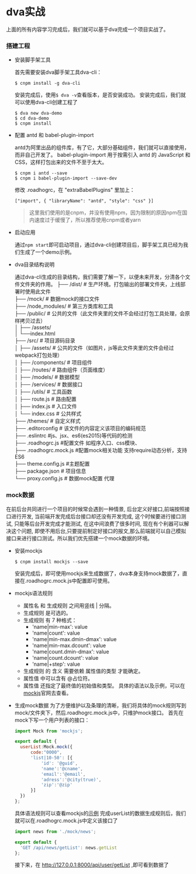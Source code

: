 # dva实战
上面的所有内容学习完成后，我们就可以基于dva完成一个项目实战了。
### 搭建工程
- 安装脚手架工具

  首先需要安装dva脚手架工具dva-cli：

  `$ cnpm install -g dva-cli`

  安装完成后，使用`$ dva -v`查看版本，是否安装成功。
  安装完成后，我们就可以使用dva-cli创建工程了

  ```shell
  $ dva new dva-demo
  $ cd dva-demo
  $ cnpm install
  ```

- 配置 antd 和 babel-plugin-import

  antd为阿里出品的组件库，有了它，大部分基础组件，我们就可以直接使用，而非自己开发了。
  babel-plugin-import 用于按需引入 antd 的 JavaScript 和 CSS，这样打包出来的文件不至于太大。

  ```shell
  $ cnpm i antd --save
  $ cnpm i babel-plugin-import --save-dev
  ```

  修改 .roadhogrc，在 "extraBabelPlugins" 里加上：

  `["import", { "libraryName": "antd", "style": "css" }]`

  >这里我们使用的是cnpm，并没有使用npm，因为限制的原因npm在国内速度过于缓慢了，所以推荐使用cnpm或者yarn

- 启动应用

  通过`npm start`即可启动项目，通过dva-cli创建项目后，脚手架工具已经为我们生成了一个demo示例。

- dva目录结构说明

  通过dva-cli生成的目录结构，我们需要了解一下，以便未来开发，分清各个文件文件夹的作用。
  ├── /dist/	# 生产环境。打包输出的部署文件夹，上线部署时使用此文件   
  ├── /mock/           # 数据mock的接口文件   
  ├── /node_modules/	# 第三方类库和工具   
  ├── /public/           # 公共的文件（此文件夹里的文件不会经过打包工具处理，会原样拷贝过去）   
  │ ├── /assets/			
  │ └──index.html			
  ├── /src/            # 项目源码目录   
  │ ├── /assets/	   # 公共的文件（如图片，js等此文件夹里的文件会经过webpack打包处理）   
  │ ├── /components/   # 项目组件   
  │ ├── /routes/       # 路由组件（页面维度）   
  │ ├── /models/      # 数据模型   
  │ ├── /services/     # 数据接口   
  │ ├── /utils/        # 工具函数   
  │ ├── route.js       # 路由配置   
  │ ├── index.js       # 入口文件   
  │ └── index.css     # 公共样式       
  ├── /themes/ 		   # 自定义样式   
  ├── .editorconfig      # 该文件的内容定义该项目的编码规范   
  ├── .eslintrc		    #js、jsx、es6(es2015)等代码的检测   
  ├── .roadhogrc.js		#配置文件 如程序入口、css模块、   
  ├── .roadhogrc.mock.js  #配置mock相关功能 支持require动态分析，支持ES6   
  ├── theme.config.js     #主题配置   
  ├── package.json     # 项目信息   
  └── proxy.config.js  # 数据mock配置 代理   

### mock数据
在前后台共同进行一个项目的时候常会遇到一种情景, 后台定义好接口,前端按照接口进行开发, 当前端开发完成后台接口却还没有开发完成, 这个时候要进行接口测试, 只能等后台开发完成才能测试, 在这中间浪费了很多时间,  现在有个利器可以解决这个问题, 即使不用后台,只要提前制定好接口的报文,那么前端就可以自己模拟接口来进行接口测试。所以我们优先搭建一个mock数据的环境。

- 安装mockjs

  `$ cnpm install mockjs --save`

  安装完成后，即可使用mockjs来生成数据了，dva本身支持mock数据了，直接在.roadhogrc.mock.js中配置即可使用。

- mockjs语法规则
  - 属性名 和 生成规则 之间用竖线 | 分隔。
  - 生成规则 是可选的。
  - 生成规则 有 7 种格式：
    - 'name|min-max': value
    - 'name|count': value
    - 'name|min-max.dmin-dmax': value
    - 'name|min-max.dcount': value
    - 'name|count.dmin-dmax': value
    - 'name|count.dcount': value
    - 'name|+step': value
  - 生成规则 的 含义 需要依赖 属性值的类型 才能确定。
  - 属性值 中可以含有 @占位符。
  - 属性值 还指定了最终值的初始值和类型。
  具体的语法以及示例，可以在[mockjs](http://mockjs.com/)官网去查看。

- 生成mock数据
  为了方便维护以及条理的清晰，我们将具体的mock规则写到mock/文件夹下，然后.roadhogrc.mock.js中，只维护mock接口。
  首先在mock下写一个用户列表的接口：
  ```JavaScript
  import Mock from 'mockjs';

  export default {
    userList:Mock.mock({
        code:"0000",
        'list|10-50': [{
            'id': '@guid',
            'name':'@cname',
            'email':'@email',
            'adress':'@city(true)',
            'zip':'@zip'
        }]
    })
  };
  ```
  具体语法规则可以查看mockjs的[示例](http://mockjs.com/examples.html)
  完成userList的数据生成规则后，我们就可以在.roadhogrc.mock.js中定义该接口了
  ```JavaScript
  import news from './mock/news';

  export default {
    'GET /api/news/getList': news.getList
  };
  ```
  接下来，在 http://127.0.0.1:8000/api/user/getList ,即可看到数据了
